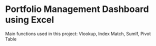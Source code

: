# Portfolio Management Dashboard using Excel

Main functions used in this project: Vlookup, Index Match, SumIf, Pivot Table

